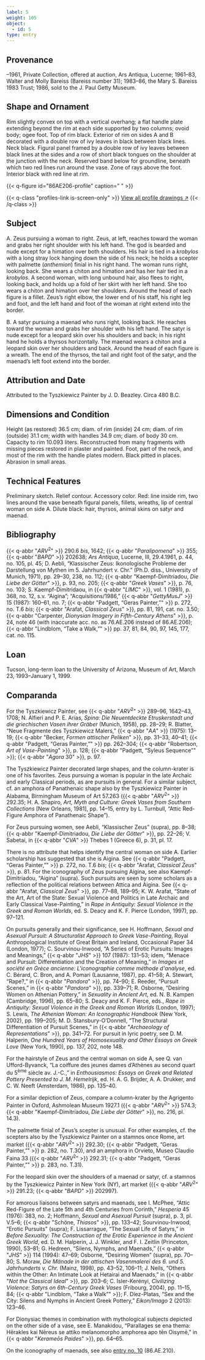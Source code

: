 ```yaml
---
label: 5
weight: 105
object:
  - id: 5
type: entry
---
```

## Provenance

–1961, Private Collection, offered at auction, Ars Antiqua, Lucerne; 1961–83, Walter and Molly Bareiss (Bareiss number 31); 1983–86, the Mary S. Bareiss 1983 Trust; 1986, sold to the J. Paul Getty Museum.

## Shape and Ornament

Rim slightly convex on top with a vertical overhang; a flat handle plate extending beyond the rim at each side supported by two columns; ovoid body; ogee foot. Top of rim black. Exterior of rim on sides A and B decorated with a double row of ivy leaves in black between black lines. Neck black. Figural panel framed by a double row of ivy leaves between black lines at the sides and a row of short black tongues on the shoulder at the junction with the neck. Reserved band below for groundline, beneath which two red lines run around the vase. Zone of rays above the foot. Interior black with red line at rim.

{{< q-figure id="86AE206-profile" caption=" " >}}

{{< q-class "profiles-link is-screen-only" >}}
[View all profile drawings ↗](/profiles/#86AE206-profile)
{{< /q-class >}}

## Subject

A. Zeus pursuing a woman to right. Zeus, at left, reaches toward the woman and grabs her right shoulder with his left hand. The god is bearded and nude except for a himation over both shoulders. His hair is tied in a *krobylos* with a long stray lock hanging down the side of his neck; he holds a scepter with palmette (*anthemion*) finial in his right hand. The woman runs right, looking back. She wears a chiton and himation and has her hair tied in a *krobylos*. A second woman, with long unbound hair, also flees to right, looking back, and holds up a fold of her skirt with her left hand. She too wears a chiton and himation over her shoulders. Around the head of each figure is a fillet. Zeus’s right elbow, the lower end of his staff, his right leg and foot, and the left hand and foot of the woman at right extend into the border.

B. A satyr pursuing a maenad who runs right, looking back. He reaches toward the woman and grabs her shoulder with his left hand. The satyr is nude except for a leopard skin over his shoulders and back; in his right hand he holds a thyrsos horizontally. The maenad wears a chiton and a leopard skin over her shoulders and back. Around the head of each figure is a wreath. The end of the thyrsos, the tail and right foot of the satyr, and the maenad’s left foot extend into the border.

## Attribution and Date

Attributed to the Tyszkiewicz Painter by J. D. Beazley. Circa 480 B.C.

## Dimensions and Condition

Height (as restored) 36.5 cm; diam. of rim (inside) 24 cm; diam. of rim (outside) 31.1 cm; width with handles 34.9 cm; diam. of body 30 cm. Capacity to rim 10.093 liters. Reconstructed from many fragments with missing pieces restored in plaster and painted. Foot, part of the neck, and most of the rim with the handle plates modern. Black pitted in places. Abrasion in small areas.

## Technical Features

Preliminary sketch. Relief contour. Accessory color. Red: line inside rim, two lines around the vase beneath figural panels, fillets, wreaths, lip of central woman on side A. Dilute black: hair, thyrsos, animal skins on satyr and maenad.

## Bibliography

{{< q-abbr "*ARV*<sup>2</sup>" >}} 290.6 *bis*, 1642; {{< q-abbr "*Paralipomena*" >}} 355; {{< q-abbr "*BAPD*" >}} 202638; *Ars Antiqua*, Lucerne, III, 29.4.1961, p. 44, no. 105, pl. 45; D. Aebli, “Klassischer Zeus: Ikonologische Probleme der Darstellung von Mythen im 5. Jahrhundert v. Chr.” (Ph.D. diss., University of Munich, 1971), pp. 29–30, 238, no. 112; {{< q-abbr "Kaempf-Dimitriadou, *Die Liebe der Götter*" >}}, p. 93, no. 205; {{< q-abbr "*Greek Vases*" >}}, p. 76, no. 103; S. Kaempf-Dimitridaou, in {{< q-abbr "*LIMC*" >}}, vol. 1 (1981), p. 368, no. 12, s.v. “Aigina”; “Acquisitions/1986,” {{< q-abbr "*GettyMusJ*" >}} 15 (1987): 160–61, no. 7; {{< q-abbr "Padgett, “Geras Painter,”" >}} p. 272, no. T.6 *bis*; {{< q-abbr "Arafat, *Classical Zeus*" >}}, pp. 81, 191, cat. no. 3.50; {{< q-abbr "Carpenter, *Dionysian Imagery in Fifth-Century Athens*" >}}, p. 24, note 46 (with inaccurate acc. no. as 76.AE.206 instead of 86.AE.206); {{< q-abbr "Lindblom, “Take a Walk,”" >}} pp. 37, 81, 84, 90, 97, 145, 177, cat. no. 115.

## Loan

Tucson, long-term loan to the University of Arizona, Museum of Art, March 23, 1993–January 1, 1999.

## Comparanda

For the Tyszkiewicz Painter, see {{< q-abbr "*ARV*<sup>2</sup>" >}} 289–96, 1642–43, 1708; N. Alfieri and P. E. Arias, *Spina: Die Neuentdeckte Etruskerstadt und die griechischen Vasen ihrer Gräber* (Munich, 1958), pp. 28–29; R. Blatter, “Neue Fragmente des Tyszkiewicz Malers,” {{< q-abbr "*AA*" >}} (1975): 13–19; {{< q-abbr "Becker, *Formen attischer Peliken*" >}}, pp. 31–33, 40–41; {{< q-abbr "Padgett, “Geras Painter,”" >}} pp. 262–304; {{< q-abbr "Robertson, *Art of Vase-Painting*" >}}, p. 128; {{< q-abbr "Padgett, “Syleus Sequence”" >}}; {{< q-abbr "*Agora* 30" >}}, p. 97.

The Tyszkiewicz Painter decorated large shapes, and the column-krater is one of his favorites. Zeus pursuing a woman is popular in the late Archaic and early Classical periods, as are pursuits in general. For a similar subject, cf. an amphora of Panathenaic shape also by the Tyszkiewicz Painter in Alabama, Birmingham Museum of Art 57.263 ({{< q-abbr "*ARV*<sup>2</sup>" >}} 292.35; H. A. Shapiro, *Art, Myth and Culture: Greek Vases from Southern Collections* [New Orleans, 1981], pp. 14–15, entry by L. Turnbull, “Attic Red-Figure Amphora of Panathenaic Shape”).

For Zeus pursuing women, see Aebli, “Klassischer Zeus” (supra), pp. 8–38; {{< q-abbr "Kaempf-Dimitriadou, *Die Liebe der Götter*" >}}, pp. 22–26; V. Sabetai, in {{< q-abbr "*CVA*" >}} Thebes 1 (Greece 6), p. 31, pl. 17.

There is no attribute that helps identify the central woman on side A. Earlier scholarship has suggested that she is Aigina. See {{< q-abbr "Padgett, “Geras Painter,”" >}} p. 272, no. T.6 *bis*; {{< q-abbr "Arafat, *Classical Zeus*" >}}, p. 81. For the iconography of Zeus pursuing Aigina, see also Kaempf-Dimitriadou, “Aigina” (supra). Such pursuits are seen by some scholars as a reflection of the political relations between Attica and Aigina. See {{< q-abbr "Arafat, *Classical Zeus*" >}}, pp. 77–88, 189–95; K. W. Arafat, “State of the Art, Art of the State: Sexual Violence and Politics in Late Archaic and Early Classical Vase-Painting,” in *Rape in Antiquity: Sexual Violence in the Greek and Roman Worlds*, ed. S. Deacy and K. F. Pierce (London, 1997), pp. 97–121.

On pursuits generally and their significance, see H. Hoffmann, *Sexual and Asexual Pursuit: A Structuralist Approach to Greek Vase-Painting*, Royal Anthropological Institute of Great Britain and Ireland, Occasional Paper 34 (London, 1977); C. Sourvinou-Inwood, “A Series of Erotic Pursuits: Images and Meanings,” {{< q-abbr "*JHS*" >}} 107 (1987): 131–53; idem, “Menace and Pursuit: Differentiation and the Creation of Meaning,” in *Images et société en Grèce ancienne: L'iconographie comme méthode d'analyse*, ed. C. Bérard, C. Bron, and A. Pomari (Lausanne, 1987), pp. 41–58; A. Stewart, “Rape?,” in {{< q-abbr "*Pandora*" >}}, pp. 74–90; E. Reeder, “Pursuit Scenes,” in {{< q-abbr "*Pandora*" >}}, pp. 339–71; R. Osborne, “Desiring Women on Athenian Pottery,” in *Sexuality in Ancient Art*, ed. N. B. Kampen (Cambridge, 1996), pp. 65–80; S. Deacy and K. F. Pierce, eds., *Rape in Antiquity: Sexual Violence in the Greek and Roman Worlds* (London, 1997); S. Lewis, *The Athenian Woman: An Iconographic Handbook* (New York, 2002), pp. 199–205; M. D. Stansbury-O’Donnell, “The Structural Differentiation of Pursuit Scenes,” in {{< q-abbr "*Archaeology of Representations*" >}}, pp. 341–72. For pursuit in lyric poetry, see D. M. Halperin, *One Hundred Years of Homosexuality and Other Essays on Greek Love* (New York, 1990), pp. 137, 202, note 148.

For the hairstyle of Zeus and the central woman on side A, see Q. van Ufford-Byvanck, “La coiffure des jeunes dames d’Athènes au second quart du 5<sup>ème</sup> siècle av. J.-C.,” in *Enthousiasmos: Essays on Greek and Related Pottery Presented to J. M. Hemelrijk*, ed. H. A. G. Brijder, A. A. Drukker, and C. W. Neeft (Amsterdam, 1986), pp. 135–40.

For a similar depiction of Zeus, compare a column-krater by the Agrigento Painter in Oxford, Ashmolean Museum 1927.1 ({{< q-abbr "*ARV*<sup>2</sup>" >}} 574.3; {{< q-abbr "Kaempf-Dimitriadou, *Die Liebe der Götter*" >}}, no. 216, pl. 14.3).

The palmette finial of Zeus’s scepter is unusual. For other examples, cf. the scepters also by the Tyszkiewicz Painter on a stamnos once Rome, art market ({{< q-abbr "*ARV*<sup>2</sup>" >}} 292.30; {{< q-abbr "Padgett, “Geras Painter,”" >}} p. 282, no. T.30), and an amphora in Orvieto, Museo Claudio Faina 33 ({{< q-abbr "*ARV*<sup>2</sup>" >}} 292.31; {{< q-abbr "Padgett, “Geras Painter,”" >}} p. 283, no. T.31).

For the leopard skin over the shoulders of a maenad or satyr, cf. a stamnos by the Tyszkiewicz Painter in New York (NY), art market ({{< q-abbr "*ARV*<sup>2</sup>" >}} 291.23; {{< q-abbr "*BAPD*" >}} 202997).

For amorous liaisons between satyrs and maenads, see I. McPhee, “Attic Red-Figure of the Late 5th and 4th Centuries from Corinth,” *Hesperia* 45 (1976): 383, no. 2; Hoffmann, *Sexual and Asexual Pursuit* (supra), p. 3, pl. V.5–6; {{< q-abbr "Schöne, *Thiasos*" >}}, pp. 133–42; Sourvinou-Inwood, “Erotic Pursuits” (supra); F. Lissarrague, “The Sexual Life of Satyrs,” in *Before Sexuality: The Construction of the Erotic Experience in the Ancient Greek World*, ed. D. M. Halperin, J. J. Winkler, and F. I. Zeitlin (Princeton, 1990), 53–81; G. Hedreen, “Silens, Nymphs, and Maenads,” {{< q-abbr "*JHS*" >}} 114 (1994): 47–69; Osborne, “Desiring Women” (supra), pp. 70–80; S. Moraw, *Die Mänade in der attischen Vasenmalerei des 6. und 5. Jahrhunderts v. Chr.* (Mainz, 1998), pp. 43–52, 106–11; J. Neils, “Others within the Other: An Intimate Look at Hetairai and Maenads,” in {{< q-abbr "*Not the Classical Ideal*" >}}, pp. 203–6; C. Isler-Kerényi, *Civilizing Violence: Satyrs on 6th-Century Greek Vases* (Fribourg, 2004), pp. 11–15, 84; {{< q-abbr "Lindblom, “Take a Walk”" >}}; F. Díez-Platas, “Sex and the City: Silens and Nymphs in Ancient Greek Pottery,” *Eikon/Imago* 2 (2013): 123–46.

For Dionysiac themes in combination with mythological subjects depicted on the other side of a vase, see E. Manakidou, “Parallages se ena thema: Hērakles kai Nēreus se attiko melanomorpho amphorea apo tēn Oisymē,” in {{< q-abbr "*Kerameōs Paides*" >}}, pp. 64–65.

On the iconography of maenads, see also [entry no. 10](/catalogue/10/) (86.AE.210).
